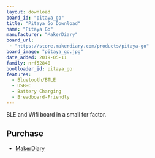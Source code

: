 ```yaml
---
layout: download
board_id: "pitaya_go"
title: "Pitaya Go Download"
name: "Pitaya Go"
manufacturer: "MakerDiary"
board_url:
 - "https://store.makerdiary.com/products/pitaya-go"
board_image: "pitaya_go.jpg"
date_added: 2019-05-11
family: nrf52840
bootloader_id: pitaya_go
features:
  - Bluetooth/BTLE
  - USB-C
  - Battery Charging
  - Breadboard-Friendly
---
```


BLE and Wifi board in a small for factor.

## Purchase
* [MakerDiary](https://store.makerdiary.com/products/pitaya-go)

